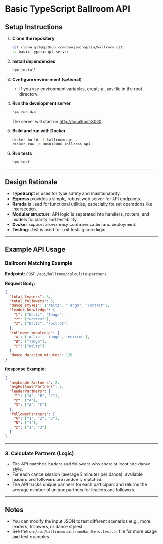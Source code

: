 # Basic TypeScript Ballroom API

## Setup Instructions

1. **Clone the repository**
   ```sh
   git clone git@github.com:benjaminaplin/ballroom.git
   cd basic-typescript-server
   ```

2. **Install dependencies**
   ```sh
   npm install
   ```

3. **Configure environment (optional)**
   - If you use environment variables, create a `.env` file in the root directory.

4. **Run the development server**
   ```sh
   npm run dev
   ```
   The server will start on [http://localhost:3000](http://localhost:3000).

5. **Build and run with Docker**
   ```sh
   docker build -t ballroom-api .
   docker run -p 3000:3000 ballroom-api
   ```

6. **Run tests**
   ```sh
   npm test
   ```

---

## Design Rationale

- **TypeScript** is used for type safety and maintainability.
- **Express** provides a simple, robust web server for API endpoints.
- **Ramda** is used for functional utilities, especially for set operations like intersection.
- **Modular structure**: API logic is separated into handlers, routers, and models for clarity and testability.
- **Docker** support allows easy containerization and deployment.
- **Testing**: Jest is used for unit testing core logic.

---

## Example API Usage

### Ballroom Matching Example
**Endpoint:** `POST /api/ballroom/calculate-partners`

**Request Body:**
```json
{
  "total_leaders": 3,
  "total_followers": 3,
  "dance_styles": ["Waltz", "Tango", "Foxtrot"],
  "leader_knowledge": {
    "1": ["Waltz", "Tango"],
    "2": ["Foxtrot"],
    "3": ["Waltz", "Foxtrot"]
  },
  "follower_knowledge": {
    "A": ["Waltz", "Tango", "Foxtrot"],
    "B": ["Tango"],
    "C": ["Waltz"]
  },
  "dance_duration_minutes": 120
}
```

**Response Example:**
```json
{
  "avgLeaderPartners": 2,
  "avgFollowerPartners": 2,
  "leaderPartners": {
    "1": ["A", "B", "C"],
    "2": ["A"],
    "3": ["A", "C"]
  },
  "followerPartners": {
    "A": ["1", "2", "3"],
    "B": ["1"],
    "C": ["1", "3"]
  }
}
```

---

### 3. Calculate Partners (Logic)
- The API matches leaders and followers who share at least one dance style.
- For each dance session (average 5 minutes per dance), available leaders and followers are randomly matched.
- The API tracks unique partners for each participant and returns the average number of unique partners for leaders and followers.

---

## Notes
- You can modify the input JSON to test different scenarios (e.g., more leaders, followers, or dance styles).
- See the `src/api/ballroom/ballroomHandlers.test.ts` file for more usage and test examples.
